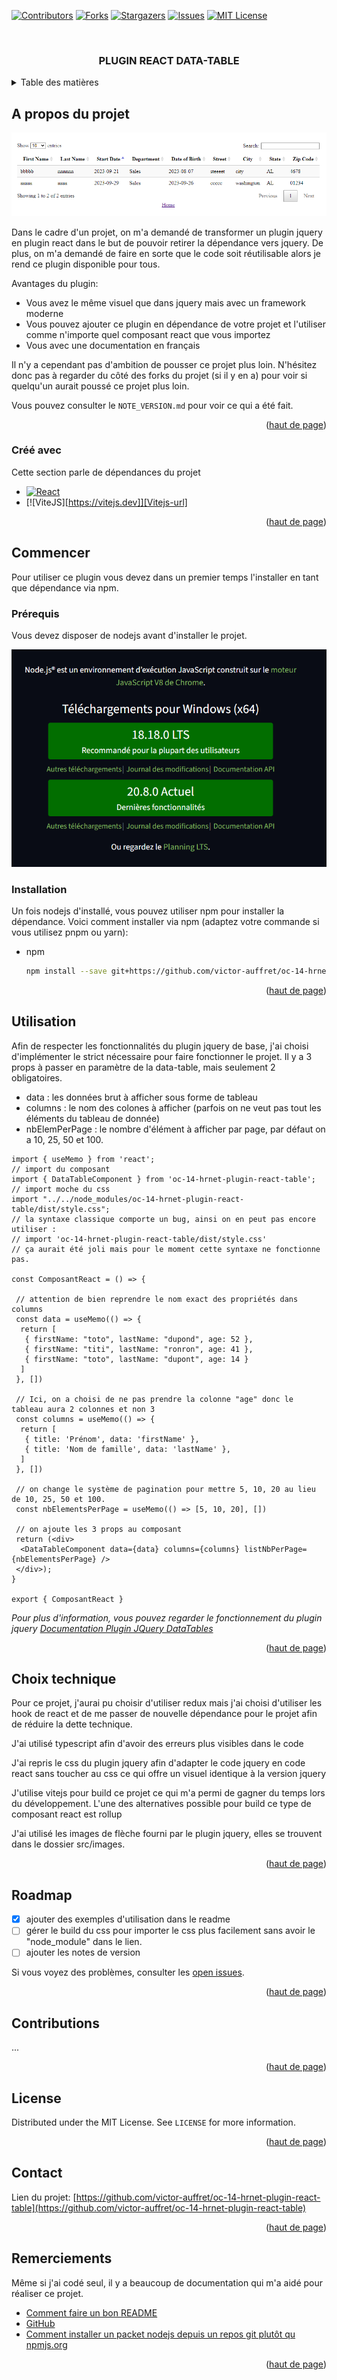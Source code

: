 <!-- Improved compatibility of back to top link: See: https://github.com/othneildrew/Best-README-Template/pull/73 -->
<a name="readme-top"></a>
<!--
*** Thanks for checking out the Best-README-Template. If you have a suggestion
*** that would make this better, please fork the repo and create a pull request
*** or simply open an issue with the tag "enhancement".
*** Don't forget to give the project a star!
*** Thanks again! Now go create something AMAZING! :D
-->

<!-- PROJECT SHIELDS -->
<!--
*** I'm using markdown "reference style" links for readability.
*** Reference links are enclosed in brackets [ ] instead of parentheses ( ).
*** See the bottom of this document for the declaration of the reference variables
*** for contributors-url, forks-url, etc. This is an optional, concise syntax you may use.
*** https://www.markdownguide.org/basic-syntax/#reference-style-links
-->
[![Contributors][contributors-shield]][contributors-url]
[![Forks][forks-shield]][forks-url]
[![Stargazers][stars-shield]][stars-url]
[![Issues][issues-shield]][issues-url]
[![MIT License][license-shield]][license-url]

<!-- PROJECT LOGO -->
<br />
<div align="center">
  <h3 align="center">PLUGIN REACT DATA-TABLE</h3>
</div>

<!-- TABLE OF CONTENTS -->
<details>
  <summary>Table des matières</summary>
  <ol>
    <li>
      <a href="#a-propos-du-projet">A propos du projet</a>
      <ul>
        <li><a href="#créé-avec">Créé avec</a></li>
      </ul>
    </li>
    <li>
      <a href="#commencer">Commencer</a>
      <ul>
        <li><a href="#prérequis">Prerequis</a></li>
        <li><a href="#installation">Installation</a></li>
      </ul>
    </li>
    <li><a href="#utilisation">Utilisation</a></li>
    <li><a href="#choix-technique">Choix technique</a></li>
    <li><a href="#roadmap">Roadmap</a></li>
    <li><a href="#contributions">Contributions</a></li>
    <li><a href="#license">License</a></li>
    <li><a href="#contact">Contact</a></li>
    <li><a href="#remerciements">Remerciements</a></li>
  </ol>
</details>



<!-- ABOUT THE PROJECT -->
## A propos du projet

[![Data Table][data-table-screenshot]](https://github.com/victor-auffret/oc-14-hrnet-plugin-react-table)

Dans le cadre d'un projet, on m'a demandé de transformer un plugin jquery en plugin react dans le but de pouvoir retirer la dépendance vers jquery.
De plus, on m'a demandé de faire en sorte que le code soit réutilisable alors je rend ce plugin disponible pour tous. 

Avantages du plugin:
* Vous avez le même visuel que dans jquery mais avec un framework moderne
* Vous pouvez ajouter ce plugin en dépendance de votre projet et l'utiliser comme n'importe quel composant react que vous importez
* Vous avec une documentation en français

Il n'y a cependant pas d'ambition de pousser ce projet plus loin. N'hésitez donc pas à regarder du côté des forks du projet (si il y en a) pour voir si quelqu'un aurait poussé ce projet plus loin.

Vous pouvez consulter le `NOTE_VERSION.md` pour voir ce qui a été fait.

<p align="right">(<a href="#readme-top">haut de page</a>)</p>



### Créé avec 

Cette section parle de dépendances du projet

* [![React][React.js]][React-url]
* [![ViteJS][https://vitejs.dev]][Vitejs-url]

<p align="right">(<a href="#readme-top">haut de page</a>)</p>



<!-- GETTING STARTED -->
## Commencer

Pour utiliser ce plugin vous devez dans un premier temps l'installer en tant que dépendance via npm. 

### Prérequis

Vous devez disposer de nodejs avant d'installer le projet.

[![Node JS][node-js-screenshot]](https://nodejs.org/fr)


### Installation

Un fois nodejs d'installé, vous pouvez utiliser npm pour installer la dépendance.
Voici comment installer via npm (adaptez votre commande si vous utilisez pnpm ou yarn): 
* npm
  ```sh
  npm install --save git+https://github.com/victor-auffret/oc-14-hrnet-plugin-react-table.git#main
  ```

<p align="right">(<a href="#readme-top">haut de page</a>)</p>


<!-- USAGE EXAMPLES -->
## Utilisation

Afin de respecter les fonctionnalités du plugin jquery de base, 
j'ai choisi d'implémenter le strict nécessaire pour faire fonctionner le projet.
Il y a 3 props à passer en paramètre de la data-table, mais seulement 2 obligatoires.

* data : les données brut à afficher sous forme de tableau
* columns : le nom des colones à afficher (parfois on ne veut pas tout les éléments du tableau de donnée)
* nbElemPerPage : le nombre d'élément à afficher par page, par défaut on a 10, 25, 50 et 100.

```tsx
import { useMemo } from 'react';
// import du composant
import { DataTableComponent } from 'oc-14-hrnet-plugin-react-table';
// import moche du css 
import "../../node_modules/oc-14-hrnet-plugin-react-table/dist/style.css";
// la syntaxe classique comporte un bug, ainsi on en peut pas encore utiliser : 
// import 'oc-14-hrnet-plugin-react-table/dist/style.css'
// ça aurait été joli mais pour le moment cette syntaxe ne fonctionne pas.

const ComposantReact = () => {

 // attention de bien reprendre le nom exact des propriétés dans columns
 const data = useMemo(() => {
  return [
   { firstName: "toto", lastName: "dupond", age: 52 },
   { firstName: "titi", lastName: "ronron", age: 41 },
   { firstName: "toto", lastName: "dupont", age: 14 }
  ]
 }, [])

 // Ici, on a choisi de ne pas prendre la colonne "age" donc le tableau aura 2 colonnes et non 3
 const columns = useMemo(() => {
  return [
   { title: 'Prénom', data: 'firstName' },
   { title: 'Nom de famille', data: 'lastName' },
  ]
 }, [])

 // on change le système de pagination pour mettre 5, 10, 20 au lieu de 10, 25, 50 et 100.
 const nbElementsPerPage = useMemo(() => [5, 10, 20], [])

 // on ajoute les 3 props au composant
 return (<div>
  <DataTableComponent data={data} columns={columns} listNbPerPage={nbElementsPerPage} />
 </div>);
}

export { ComposantReact }
```

_Pour plus d'information, vous pouvez regarder le fonctionnement du plugin jquery [Documentation Plugin JQuery DataTables](https://github.com/DataTables/DataTables)_

<p align="right">(<a href="#readme-top">haut de page</a>)</p>

<!-- CHOIX TECHNIQUE -->
## Choix technique

Pour ce projet, j'aurai pu choisir d'utiliser redux mais j'ai choisi d'utiliser les hook de react et de me passer de nouvelle dépendance pour le projet afin de réduire la dette technique. 

J'ai utilisé typescript afin d'avoir des erreurs plus visibles dans le code 

J'ai repris le css du plugin jquery afin d'adapter le code jquery en code react sans toucher au css ce qui offre un visuel identique à la version jquery

J'utilise vitejs pour build ce projet ce qui m'a permi de gagner du temps lors du développement. L'une des alternatives possible pour build ce type de composant react est rollup

J'ai utilisé les images de flèche fourni par le plugin jquery, elles se trouvent dans le dossier src/images.

<p align="right">(<a href="#readme-top">haut de page</a>)</p>

<!-- ROADMAP -->
## Roadmap

- [x] ajouter des exemples d'utilisation dans le readme
- [ ] gérer le build du css pour importer le css plus facilement sans avoir le "node_module" dans le lien.
- [ ] ajouter les notes de version

Si vous voyez des problèmes, consulter les [open issues](https://github.com/victor-auffret/oc-14-hrnet-plugin-react-table/issues).

<p align="right">(<a href="#readme-top">haut de page</a>)</p>


<!-- CONTRIBUTING -->
## Contributions

...

<p align="right">(<a href="#readme-top">haut de page</a>)</p>



<!-- LICENSE -->
## License

Distributed under the MIT License. See `LICENSE` for more information.

<p align="right">(<a href="#readme-top">haut de page</a>)</p>


<!-- CONTACT -->
## Contact

<!-- Your Name - [@your_twitter](https://twitter.com/your_username) - email@example.com -->

Lien du projet: [https://github.com/victor-auffret/oc-14-hrnet-plugin-react-table](https://github.com/victor-auffret/oc-14-hrnet-plugin-react-table)

<p align="right">(<a href="#readme-top">haut de page</a>)</p>


<!-- ACKNOWLEDGMENTS -->
## Remerciements

Même si j'ai codé seul, il y a beaucoup de documentation qui m'a aidé pour réaliser ce projet.

* [Comment faire un bon README](https://github.com/othneildrew/Best-README-Template)
* [GitHub](https://github.com)
* [Comment installer un packet nodejs depuis un repos git plutôt qu npmjs.org](https://linux.how2shout.com/how-to-install-a-npm-package-directly-from-github)

<p align="right">(<a href="#readme-top">haut de page</a>)</p>



<!-- MARKDOWN LINKS & IMAGES -->
<!-- https://www.markdownguide.org/basic-syntax/#reference-style-links -->
[contributors-shield]: https://img.shields.io/github/contributors/victor-auffret/oc-14-hrnet-plugin-react-table.svg?style=for-the-badge
[contributors-url]: https://github.com/victor-auffret/oc-14-hrnet-plugin-react-table/graphs/contributors
[forks-shield]: https://img.shields.io/github/forks/victor-auffret/oc-14-hrnet-plugin-react-table.svg?style=for-the-badge
[forks-url]: https://github.com/victor-auffret/oc-14-hrnet-plugin-react-table/network/members
[stars-shield]: https://img.shields.io/github/stars/victor-auffret/oc-14-hrnet-plugin-react-table.svg?style=for-the-badge
[stars-url]: https://github.com/victor-auffret/oc-14-hrnet-plugin-react-table/stargazers
[issues-shield]: https://img.shields.io/github/issues/victor-auffret/oc-14-hrnet-plugin-react-table.svg?style=for-the-badge
[issues-url]: https://github.com/victor-auffret/oc-14-hrnet-plugin-react-table/issues
[license-shield]: https://img.shields.io/github/license/victor-auffret/oc-14-hrnet-plugin-react-table.svg?style=for-the-badge
[license-url]: https://github.com/victor-auffret/oc-14-hrnet-plugin-react-table/blob/master/LICENSE
[data-table-screenshot]: img/screen1.png
[node-js-screenshot]: img/nodejs.png
[React.js]: https://img.shields.io/badge/React-20232A?style=for-the-badge&logo=react&logoColor=61DAFB
[React-url]: https://reactjs.org/
[ViteJS]: https://vitejs.dev/
